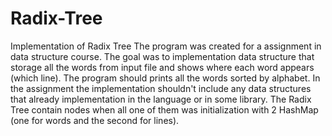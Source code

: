 # Radix-Tree
Implementation of Radix Tree The program was created for a assignment in data structure course. The goal was to implementation data structure that storage all the words from input file and shows where each word appears (which line). The program should prints all the words sorted by alphabet. In the assignment the implementation shouldn't include any data structures that already implementation in the language or in some library. The Radix Tree contain nodes when all one of them was initialization with 2 HashMap (one for words and the second for lines).
